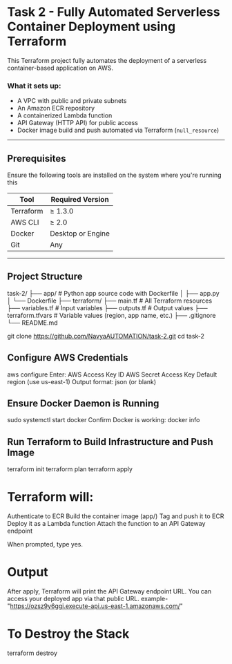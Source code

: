 # Task 2 - Fully Automated Serverless Container Deployment using Terraform

This Terraform project fully automates the deployment of a serverless container-based application on AWS.

### What it sets up:
- A VPC with public and private subnets
- An Amazon ECR repository
- A containerized Lambda function
- API Gateway (HTTP API) for public access
- Docker image build and push automated via Terraform (`null_resource`)

---

## Prerequisites

Ensure the following tools are installed on the system where you're running this

| Tool         | Required Version     |
|--------------|----------------------|
| Terraform    | ≥ 1.3.0              |
| AWS CLI      | ≥ 2.0                |
| Docker       | Desktop or Engine    |
| Git          | Any                  |

---

## Project Structure
task-2/
├── app/ # Python app source code with Dockerfile
│ ├── app.py
│ └── Dockerfile
├── terraform/
  ├── main.tf # All Terraform resources
  ├── variables.tf # Input variables
  ├── outputs.tf # Output values
  ├── terraform.tfvars # Variable values (region, app name, etc.)
├── .gitignore
└── README.md

git clone https://github.com/NavyaAUTOMATION/task-2.git
cd task-2
## Configure AWS Credentials
aws configure
Enter:
AWS Access Key ID
AWS Secret Access Key
Default region (use us-east-1)
Output format: json (or blank)

## Ensure Docker Daemon is Running
sudo systemctl start docker
Confirm Docker is working:
docker info
## Run Terraform to Build Infrastructure and Push Image
terraform init
terraform plan
terraform apply

 # Terraform will:
Authenticate to ECR
Build the container image (app/)
Tag and push it to ECR
Deploy it as a Lambda function
Attach the function to an API Gateway endpoint

When prompted, type yes.

# Output
After apply, Terraform will print the API Gateway endpoint URL. You can access your deployed app via that public URL.
example- "https://ozsz9y6ggi.execute-api.us-east-1.amazonaws.com/"

# To Destroy the Stack
terraform destroy


